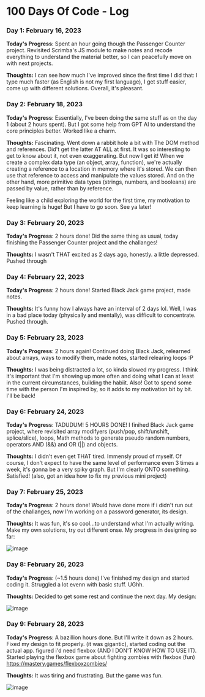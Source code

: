 # 100 Days Of Code - Log

### Day 1: February 16, 2023

**Today's Progress**: Spent an hour going though the Passenger Counter project. Revisited Scrimba's JS module to make notes and recode everything to understand the material better, so I can peacefully move on with next projects. 

**Thoughts:** I can see how much I've improved since the first time I did that: I type much faster (as English is not my first language), I get stuff easier, come up with different solutions. Overall, it's pleasant. 

### Day 2: February 18, 2023

**Today's Progress**: Essentially, I've been doing the same stuff as on the day 1 (about 2 hours spent). But I got some help from GPT AI to understand the core principles better. Worked like a charm.

**Thoughts:** Fascinating. Went down a rabbit hole a bit with The DOM method and references. Did't get the latter AT ALL at first. It was so interesting to get to know about it, not even exaggerating. But now I get it! When we create a complex data type (an object, array, function), we're actually creating a reference to a location in memory where it's stored. We can then use that reference to access and manipulate the values stored. And on the other hand, more primitive data types (strings, numbers, and booleans) are passed by value, rather than by reference. 

Feeling like a child exploring the world for the first time, my motivation to keep learning is huge! But I have to go soon. See ya later!

### Day 3: February 20, 2023

**Today's Progress**: 2 hours done! Did the same thing as usual, today finishing the Passenger Counter project and the challanges!

**Thoughts:** I wasn't THAT excited as 2 days ago, honestly. a little depressed. Pushed through

### Day 4: February 22, 2023

**Today's Progress**: 2 hours done! Started Black Jack game project, made notes. 

**Thoughts:** It's funny how I always have an interval of 2 days lol. Well, I was in a bad place today (physically and mentally), was difficult to concentrate. Pushed through. 

### Day 5: February 23, 2023

**Today's Progress**: 2 hours again! Continued doing Black Jack, relearned about arrays, ways to modify them, made notes, started relearing loops :P

**Thoughts:** I was being distracted a lot, so kinda slowed my progress. I think it's important that I'm showing up more often and doing what I can at least in the current circumstances, building the habiit. Also! Got to spend some time with the person I'm inspired by, so it adds to my motivation bit by bit. I'll be back!

### Day 6: February 24, 2023

**Today's Progress**: TADUDUM! 5 HOURS DONE! I finihed Black Jack game project, where revisited array modifyers (push/pop, shift/unshift, splice/slice), loops, Math methods to generate pseudo random numbers, operators AND (&&) and OR (||) and objects.

**Thoughts:** I didn't even get THAT tired. Immensly proud of myself. Of course, I don't expect to have the same level of performance even 3 times 
 a week, it's gonna be a very spiky graph. But I'm clearly ONTO something. Satisfied! (also, got an idea how to fix my previous mini project)
 
 ### Day 7: February 25, 2023

**Today's Progress**: 2 hours done! Would have done more if i didn't run out of the challanges, now I'm working on a password generator, its design.

**Thoughts:** It was fun, it's so cool...to understand what I'm actually writing. Make my own solutions, try out different onse. My progress in designing so far:

![image](https://user-images.githubusercontent.com/83187236/221381551-ed5187d9-7e72-44c1-8ff4-b277dfef9eeb.png)

### Day 8: February 26, 2023

**Today's Progress**: (~1.5 hours done) I've finished my design and started coding it. Struggled a lot evenn with basic stuff. UGhh.

**Thoughts:** Decided to get some rest and continue the next day. My design:

![image](https://user-images.githubusercontent.com/83187236/221508191-eebd6a0d-25ed-4d3a-bc2d-b44711b1e707.png)

### Day 9: February 28, 2023

**Today's Progress**: A bazillion hours done. But I'll write it down as 2 hours. Fixed my design to fit properly. (it was gigantic), started coding out the actual app. figured i'd need flexbox (AND I DON'T KNOW HOW TO USE IT). Started playing the flexbox game about fighting zombies with flexbox (fun) https://mastery.games/flexboxzombies/

**Thoughts:** It was tiring and frustrating. But the game was fun.

![image](https://user-images.githubusercontent.com/83187236/221945758-a97193e5-94ea-4d6c-aacc-23e5e106865d.png)



